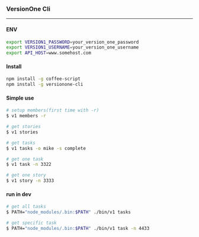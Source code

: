 ### VersionOne Cli
----
#### ENV
```bash
export VERSION1_PASSWORD=your_version_one_password
export VERSION1_USERNAME=your_version_one_username
export API_HOST=www.somehost.com
```

#### Install
```bash
npm install -g coffee-script
npm install -g versionone-cli
```

#### Simple use
```bash
# setup members(first time with -r)
$ v1 members -r

# get stories
$ v1 stories

# get tasks
$ v1 tasks -o mike -s complete

# get one task
$ v1 task -n 3322

# get one story
$ v1 story -n 3333

```

#### run in dev
```bash
# get all tasks
$ PATH="node_modules/.bin:$PATH" ./bin/v1 tasks

# get specific task
$ PATH="node_modules/.bin:$PATH" ./bin/v1 task -n 4433
```

